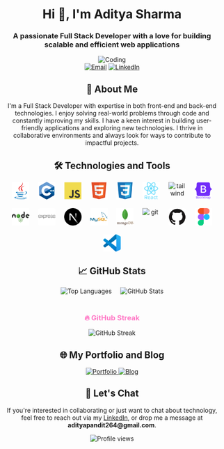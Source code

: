 <h1 align="center">Hi 👋, I'm Aditya Sharma</h1>
<h3 align="center">A passionate Full Stack Developer with a love for building scalable and efficient web applications</h3>

<div align="center">
  <img src="https://theninehertz.com/wp-content/uploads/2020/06/full-stack-development.gif" alt="Coding" width="400" />
</div>

<div align="center">
  <a href="mailto:adityapandit264@gmail.com"><img src="https://img.shields.io/badge/Email-adityapandit264%40gmail.com-blue?style=for-the-badge&logo=gmail" alt="Email" /></a>
  <a href="https://www.linkedin.com/in/adityashharmaa/"><img src="https://img.shields.io/badge/LinkedIn-Connect-blue?style=for-the-badge&logo=linkedin" alt="LinkedIn" /></a>
</div>

<h2 align="center">🚀 About Me</h2>

<p align="center">
  I'm a Full Stack Developer with expertise in both front-end and back-end technologies. I enjoy solving real-world problems through code and constantly improving my skills. I have a keen interest in building user-friendly applications and exploring new technologies. I thrive in collaborative environments and always look for ways to contribute to impactful projects.
</p>

<h2 align="center">🛠️ Technologies and Tools</h2>

<div align="center" style="display: flex; flex-wrap: wrap; justify-content: center; gap: 20px; margin-bottom: 20px;">
  <img src="https://raw.githubusercontent.com/devicons/devicon/master/icons/java/java-original.svg" alt="java" width="40" height="40"/>
  <img src="https://raw.githubusercontent.com/devicons/devicon/master/icons/cplusplus/cplusplus-original.svg" alt="c++" width="40" height="40"/>
  <img src="https://raw.githubusercontent.com/devicons/devicon/master/icons/javascript/javascript-original.svg" alt="javascript" width="40" height="40"/>
  <img src="https://raw.githubusercontent.com/devicons/devicon/master/icons/html5/html5-original.svg" alt="html" width="40" height="40"/>
  <img src="https://raw.githubusercontent.com/devicons/devicon/master/icons/css3/css3-original.svg" alt="css" width="40" height="40"/>
  <img src="https://raw.githubusercontent.com/devicons/devicon/master/icons/react/react-original-wordmark.svg" alt="react" width="40" height="40"/>
  <img src="https://www.vectorlogo.zone/logos/tailwindcss/tailwindcss-icon.svg" alt="tailwind" width="40" height="40"/>
  <img src="https://raw.githubusercontent.com/devicons/devicon/master/icons/bootstrap/bootstrap-plain-wordmark.svg" alt="bootstrap" width="40" height="40" style="background-color: #fff; border-radius: 5px;"/>
  <img src="https://raw.githubusercontent.com/devicons/devicon/master/icons/nodejs/nodejs-original-wordmark.svg" alt="nodejs" width="40" height="40"/>
  <img src="https://raw.githubusercontent.com/devicons/devicon/master/icons/express/express-original-wordmark.svg" alt="express" width="40" height="40" style="background-color: #fff; border-radius: 5px;"/>
  <img src="https://raw.githubusercontent.com/devicons/devicon/master/icons/nextjs/nextjs-original.svg" alt="next.js" width="40" height="40" style="background-color: #fff; border-radius: 5px;"/>
  <img src="https://raw.githubusercontent.com/devicons/devicon/master/icons/mysql/mysql-original-wordmark.svg" alt="mysql" width="40" height="40"/>
  <img src="https://raw.githubusercontent.com/devicons/devicon/master/icons/mongodb/mongodb-original-wordmark.svg" alt="mongodb" width="40" height="40"/>
  <img src="https://www.vectorlogo.zone/logos/git-scm/git-scm-icon.svg" alt="git" width="40" height="40"/>
  <img src="https://raw.githubusercontent.com/devicons/devicon/master/icons/github/github-original.svg" alt="github" width="40" height="40" style="background-color: #fff; border-radius: 5px;"/>
  <img src="https://raw.githubusercontent.com/devicons/devicon/master/icons/figma/figma-original.svg" alt="figma" width="40" height="40"/>
  <img src="https://raw.githubusercontent.com/devicons/devicon/master/icons/vscode/vscode-original.svg" alt="vscode" width="40" height="40"/>
</div>

<h2 align="center">📈 GitHub Stats</h2>

<div align="center" style="display: flex; flex-wrap: wrap; justify-content: center; gap: 20px;">
  <img src="https://github-readme-stats.vercel.app/api/top-langs?username=Aditya1or0&show_icons=true&locale=en&layout=compact&theme=radical" alt="Top Languages" style="margin-bottom: 20px;" />
  <img src="https://github-readme-stats.vercel.app/api?username=Aditya1or0&show_icons=true&locale=en&theme=radical" alt="GitHub Stats" style="margin-bottom: 20px;" />
</div>

<div align="center">
  <h3 align="center" style="color: #ff79c6;">🔥 GitHub Streak</h3>
  <img src="https://github-readme-streak-stats.herokuapp.com/?user=Aditya1or0&theme=radical" alt="GitHub Streak" />
</div>


<h2 align="center">🌐 My Portfolio and Blog</h2>

<div align="center">
  <a href="https://aditya-portfolio-teal.vercel.app/" target="_blank">
    <img src="https://img.shields.io/badge/Portfolio-Visit%20Now-brightgreen?style=for-the-badge&logo=vercel" alt="Portfolio" />
  </a>
  <a href="https://adityasharma264.medium.com/" target="_blank">
    <img src="https://img.shields.io/badge/Blog-Read%20Now-orange?style=for-the-badge&logo=medium" alt="Blog" />
  </a>
</div>

<h2 align="center">💬 Let's Chat</h2>

<p align="center">
  If you're interested in collaborating or just want to chat about technology, feel free to reach out via my <a href="https://www.linkedin.com/in/adityashharmaa/">LinkedIn</a>, or drop me a message at <strong>adityapandit264@gmail.com</strong>.
</p>

<div align="center">
  <img src="https://komarev.com/ghpvc/?username=Aditya1or0&label=Profile%20views&color=0e75b6&style=flat" alt="Profile views" />
</div>

